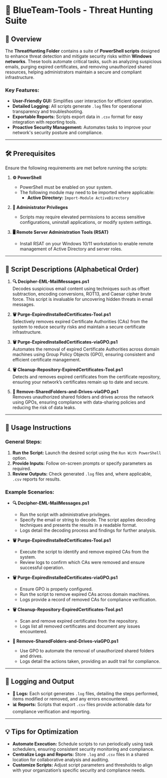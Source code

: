 # 🔵 BlueTeam-Tools - Threat Hunting Suite

## 📝 Overview

The **ThreatHunting Folder** contains a suite of **PowerShell scripts** designed to enhance threat detection and mitigate security risks within **Windows networks**. These tools automate critical tasks, such as analyzing suspicious emails, purging expired certificates, and removing unauthorized shared resources, helping administrators maintain a secure and compliant infrastructure.

### Key Features:
- **User-Friendly GUI:** Simplifies user interaction for efficient operation.
- **Detailed Logging:** All scripts generate `.log` files for operational transparency and troubleshooting.
- **Exportable Reports:** Scripts export data in `.csv` format for easy integration with reporting tools.
- **Proactive Security Management:** Automates tasks to improve your network's security posture and compliance.

---

## 🛠️ Prerequisites

Ensure the following requirements are met before running the scripts:

1. **⚙️ PowerShell**
   - PowerShell must be enabled on your system.
   - The following module may need to be imported where applicable:
     - **Active Directory:** `Import-Module ActiveDirectory`

2. **🔑 Administrator Privileges**
   - Scripts may require elevated permissions to access sensitive configurations, uninstall applications, or modify system settings.

3. **🖥️ Remote Server Administration Tools (RSAT)**
   - Install RSAT on your Windows 10/11 workstation to enable remote management of Active Directory and server roles.

---

## 📄 Script Descriptions (Alphabetical Order)

1. **🔍 Decipher-EML-MailMessages.ps1**  
   Decodes suspicious email content using techniques such as offset subtraction, encoding conversions, ROT13, and Caesar cipher brute force. This script is invaluable for uncovering hidden threats in email messages.

2. **🗑️ Purge-ExpiredInstalledCertificates-Tool.ps1**  
   Selectively removes expired Certificate Authorities (CAs) from the system to reduce security risks and maintain a secure certificate infrastructure.

3. **🗑️ Purge-ExpiredInstalledCertificates-viaGPO.ps1**  
   Automates the removal of expired Certificate Authorities across domain machines using Group Policy Objects (GPO), ensuring consistent and efficient certificate management.

4. **🗑️ Cleanup-Repository-ExpiredCertificates-Tool.ps1**  
   Detects and removes expired certificates from the certificate repository, ensuring your network’s certificates remain up to date and secure.

5. **📂 Remove-SharedFolders-and-Drives-viaGPO.ps1**  
   Removes unauthorized shared folders and drives across the network using GPOs, ensuring compliance with data-sharing policies and reducing the risk of data leaks.

---

## 🚀 Usage Instructions

### General Steps:
1. **Run the Script:** Launch the desired script using the `Run With PowerShell` option.  
2. **Provide Inputs:** Follow on-screen prompts or specify parameters as required.  
3. **Review Outputs:** Check generated `.log` files and, where applicable, `.csv` reports for results.

### Example Scenarios:

- **🔍 Decipher-EML-MailMessages.ps1**  
   - Run the script with administrative privileges.  
   - Specify the email or string to decode. The script applies decoding techniques and presents the results in a readable format.  
   - Logs detail the decoding process and findings for further analysis.

- **🗑️ Purge-ExpiredInstalledCertificates-Tool.ps1**  
   - Execute the script to identify and remove expired CAs from the system.  
   - Review logs to confirm which CAs were removed and ensure successful operation.

- **🗑️ Purge-ExpiredInstalledCertificates-viaGPO.ps1**  
   - Ensure GPO is properly configured.  
   - Run the script to remove expired CAs across domain machines.  
   - Logs provide a record of removed CAs for compliance verification.

- **🗑️ Cleanup-Repository-ExpiredCertificates-Tool.ps1**  
   - Scan and remove expired certificates from the repository.  
   - Logs list all removed certificates and document any issues encountered.

- **📂 Remove-SharedFolders-and-Drives-viaGPO.ps1**  
   - Use GPO to automate the removal of unauthorized shared folders and drives.  
   - Logs detail the actions taken, providing an audit trail for compliance.

---

## 📝 Logging and Output

- **📄 Logs:** Each script generates `.log` files, detailing the steps performed, items modified or removed, and any errors encountered.  
- **📊 Reports:** Scripts that export `.csv` files provide actionable data for compliance verification and reporting.

---

## 💡 Tips for Optimization

- **Automate Execution:** Schedule scripts to run periodically using task schedulers, ensuring consistent security monitoring and compliance.  
- **Centralize Logs and Reports:** Store `.log` and `.csv` files in a shared location for collaborative analysis and auditing.  
- **Customize Scripts:** Adjust script parameters and thresholds to align with your organization’s specific security and compliance needs.

